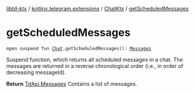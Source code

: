 [libtd-ktx](../../index.md) / [kotlinx.telegram.extensions](../index.md) / [ChatKtx](index.md) / [getScheduledMessages](./get-scheduled-messages.md)

# getScheduledMessages

`open suspend fun `[`Chat`](https://tdlibx.github.io/td/docs/org/drinkless/td/libcore/telegram/TdApi.Chat.html)`.getScheduledMessages(): `[`Messages`](https://tdlibx.github.io/td/docs/org/drinkless/td/libcore/telegram/TdApi.Messages.html)

Suspend function, which returns all scheduled messages in a chat. The messages are returned in
a reverse chronological order (i.e., in order of decreasing messageId).

**Return**
[TdApi.Messages](https://tdlibx.github.io/td/docs/org/drinkless/td/libcore/telegram/TdApi.Messages.html) Contains a list of messages.

